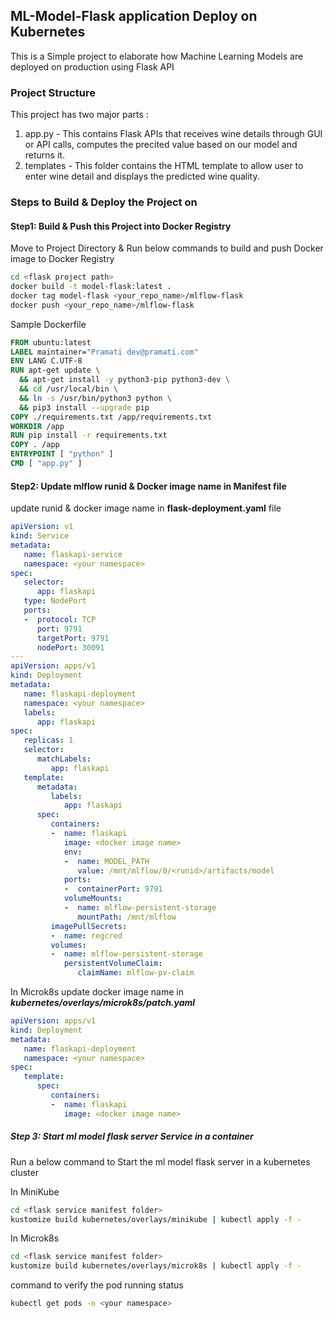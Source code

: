 ## ML-Model-Flask application Deploy on Kubernetes
This is a Simple project to elaborate how Machine Learning Models are deployed on production using Flask API

### Project Structure
This project has two major parts :
1. app.py - This contains Flask APIs that receives wine  details through GUI or API calls, computes the precited value based on our model and returns it.
2. templates - This folder contains the HTML template to allow user to enter wine detail and displays the predicted wine quality.

### Steps to Build & Deploy the Project on 
#### Step1: Build & Push this Project into Docker Registry
Move to Project Directory & Run below commands to build and push Docker image to Docker Registry
```bash
cd <flask project path>
docker build -t model-flask:latest .
docker tag model-flask <your_repo_name>/mlflow-flask
docker push <your_repo_name>/mlflow-flask
```
Sample Dockerfile
```Dockerfile
FROM ubuntu:latest
LABEL maintainer="Pramati dev@pramati.com"
ENV LANG C.UTF-8
RUN apt-get update \
  && apt-get install -y python3-pip python3-dev \
  && cd /usr/local/bin \
  && ln -s /usr/bin/python3 python \
  && pip3 install --upgrade pip
COPY ./requirements.txt /app/requirements.txt
WORKDIR /app
RUN pip install -r requirements.txt
COPY . /app
ENTRYPOINT [ "python" ]
CMD [ "app.py" ]
```

#### Step2: Update mlflow runid & Docker image name in Manifest file
update runid & docker image name in **flask-deployment.yaml** file
```yaml
apiVersion: v1
kind: Service
metadata:
   name: flaskapi-service
   namespace: <your namespace>
spec:
   selector:
      app: flaskapi
   type: NodePort
   ports:
   -  protocol: TCP
      port: 9791
      targetPort: 9791
      nodePort: 30091
---
apiVersion: apps/v1
kind: Deployment
metadata:
   name: flaskapi-deployment
   namespace: <your namespace>
   labels:
      app: flaskapi
spec:
   replicas: 1
   selector:
      matchLabels:
         app: flaskapi
   template:
      metadata:
         labels:
            app: flaskapi
      spec:
         containers:
         -  name: flaskapi
            image: <docker image name>
            env:
            -  name: MODEL_PATH
               value: /mnt/mlflow/0/<runid>/artifacts/model
            ports:
            -  containerPort: 9791
            volumeMounts:
            -  name: mlflow-persistent-storage
               mountPath: /mnt/mlflow
         imagePullSecrets:
         -  name: regcred
         volumes:
         -  name: mlflow-persistent-storage
            persistentVolumeClaim:
               claimName: mlflow-pv-claim
```
In Microk8s update docker image name in ***kubernetes/overlays/microk8s/patch.yaml***
```yaml
apiVersion: apps/v1
kind: Deployment
metadata:
   name: flaskapi-deployment
   namespace: <your namespace>
spec:
   template:
      spec:
         containers:
         -  name: flaskapi
            image: <docker image name>
```
#####  Step 3:  Start ml model flask server Service in a container
Run a below command to Start the ml model flask server in a kubernetes cluster

In MiniKube
```bash
cd <flask service manifest folder>
kustomize build kubernetes/overlays/minikube | kubectl apply -f -
```

In Microk8s
```bash
cd <flask service manifest folder>
kustomize build kubernetes/overlays/microk8s | kubectl apply -f -
```

command to verify the pod running status
```bash
kubectl get pods -n <your namespace>
```
